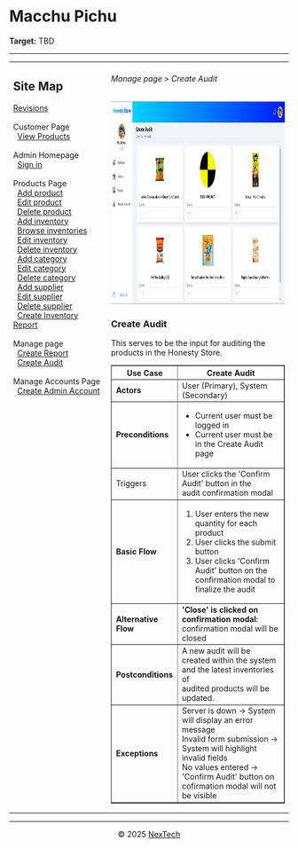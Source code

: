 # Macchu Pichu

**Target:** TBD

---

<table>
  <tr>
    <td valign="top" style="width: 35%;">
      <h2>Site Map</h2>
      <a href="../readme.md">Revisions</a><br><br>
      Customer Page<br>
            &nbsp;&nbsp;<a href="./docs/viewproducts.md">View Products</a><br><br>     
      Admin Homepage<br>
      &nbsp;&nbsp;<a href="./sign-in.md">Sign in</a><br><br>
      Products Page<br>
      &nbsp;&nbsp;<a href="./add-product.md">Add product</a><br>
      &nbsp;&nbsp;<a href="./edit-product.md">Edit product</a><br>
      &nbsp;&nbsp;<a href="./delete-product.md">Delete product</a><br>
      &nbsp;&nbsp;<a href="./add-inventory.md">Add inventory</a><br>
      &nbsp;&nbsp;<a href="./browse-inventories.md">Browse inventories</a><br>
      &nbsp;&nbsp;<a href="./edit-inventory.md">Edit inventory</a><br>
      &nbsp;&nbsp;<a href="./delete-inventory.md">Delete inventory</a><br>
      &nbsp;&nbsp;<a href="./add-category.md">Add category</a><br>
      &nbsp;&nbsp;<a href="./edit-category.md">Edit category</a><br>
      &nbsp;&nbsp;<a href="./delete-category.md">Delete category</a><br>
      &nbsp;&nbsp;<a href="./add-supplier.md">Add supplier</a><br>
      &nbsp;&nbsp;<a href="./edit-supplier.md">Edit supplier</a><br>
      &nbsp;&nbsp;<a href="./delete-supplier.md">Delete supplier</a><br>
      &nbsp;&nbsp;<a href="./create-inventory-report.md">Create Inventory Report</a><br><br>
      Manage page<br>
      &nbsp;&nbsp;<a href="./create-report.md">Create Report</a><br>
      &nbsp;&nbsp;<a href="./create-audit.md">Create Audit</a><br><br>
      Manage Accounts Page<br>
      &nbsp;&nbsp;<a href="./create-admin-account.md">Create Admin Account</a><br><br>
    </td>
    <td valign="top" >
      <h6> Manage page > Create Audit </h6>
        <img src = "./mock-ups/create-audit.png" width='720' height='365'/>
      <h3>Create Audit</h3>
      <p>This serves to be the input for auditing the products in the Honesty Store.</p>
      <table border="1">
        <tr>
          <th>Use Case</th>
          <th>Create Audit</th>
        </tr>
        <tr>
          <td><b>Actors</b></td>
          <td>User (Primary), System (Secondary)</td>
        </tr>
        <tr>
          <td><b>Preconditions</b></td>
          <td><ul>
            <li>Current user must be logged in</li>
              <li>Current user must be in the Create Audit page</li>
          </ul>
          </td>
        </tr>
        <tr>
          <td>Triggers</td>
          <td>User clicks the 'Confirm Audit' button in the <br>audit confirmation modal </td>
        </tr>
        <tr>
          <td><b>Basic Flow</b></td>
          <td>
            <ol>
              <li>User enters the new quantity for each product</li>
              <li>User clicks the submit button</li>
              <li>User clicks 'Confirm Audit' button on the confirmation modal to <br>
              finalize the audit</li>
            </ol>
          </td>
        </tr>
        <tr>
          <td><b>Alternative Flow</b></td>
          <td>
            <strong>'Close' is clicked on confirmation modal</strong>: confirmation modal will be closed
          </td>
        </tr>
        <tr>
          <td><b>Postconditions</b></td>
          <td>
            A new audit will be created within the system and the latest inventories of <br> 
            audited products will be updated.  
          </td>
        </tr>
        <tr>
          <td><b>Exceptions</b></td>
          <td>Server is down → System will display an error message<br>
           Invalid form submission → System will highlight invalid fields<br>
           No values entered → 'Confirm Audit' button on cofirmation modal will not be visible
          </td>
        </tr>
        </table>
    </td>
  </tr>
</table>

---

<div align="center">
  © 2025 <a href="#">NexTech</a>
</div>
